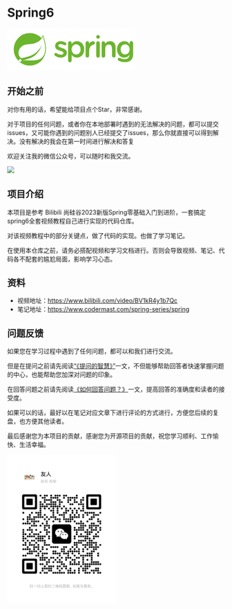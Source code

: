 # Spring6

![](images/spring.png)
## 开始之前

对你有用的话，希望能给项目点个Star，非常感谢。

对于项目的任何问题，或者你在本地部署时遇到的无法解决的问题，都可以提交issues，又可能你遇到的问题别人已经提交了issues，那么你就直接可以得到解决。没有解决的我会在第一时间进行解决和答复

欢迎关注我的微信公众号，可以随时和我交流。

![](https://github.com/CoderMast/codermast/blob/1efef0209335977754163ebc513b7d4b91eeaf41/images/%E6%89%AB%E7%A0%81_%E7%99%BD%E8%89%B2%E7%89%88.png)

## 项目介绍

本项目是参考 Bilibili 尚硅谷2023新版Spring零基础入门到进阶，一套搞定spring6全套视频教程自己进行实现的代码仓库。

对该视频教程中的部分关键点，做了代码的实现。也做了学习笔记。

在使用本仓库之前，请务必搭配视频和学习文档进行。否则会导致视频、笔记、代码各不配套的尴尬局面，影响学习心态。

## 资料

- 视频地址：https://www.bilibili.com/video/BV1kR4y1b7Qc
- 笔记地址：https://www.codermast.com/spring-series/spring

## 问题反馈

如果您在学习过程中遇到了任何问题，都可以和我们进行交流。

但是在提问之前请先阅读[“《提问的智慧》”]()一文，不但能够帮助回答者快速掌握问题的中心，也能帮助您加深对问题的印象。

在回答问题之前请先阅读[《如何回答问题？》]()一文，提高回答的准确度和读者的接受度。

如果可以的话，最好以在笔记对应文章下进行评论的方式进行，方便您后续的复盘，也方便其他读者。

最后感谢您为本项目的贡献，感谢您为开源项目的贡献，祝您学习顺利、工作愉快、生活幸福。

<img src="images/weixin-codermast.png" width="50%"/>